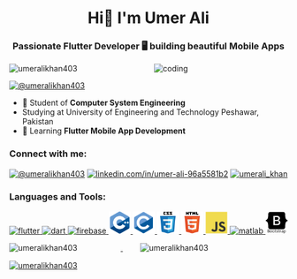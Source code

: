 <h1 align="center">Hi👋 I'm Umer Ali</h1>
<h3 align="center">Passionate Flutter Developer 🖥 building beautiful Mobile Apps</h3>

<img width="48%" align="right" alt="coding" src = "https://i.pinimg.com/originals/7b/0e/3e/7b0e3e99ab07ba3b6a7a5505ae47ec02.gif">
<p align="left"> <img src="https://komarev.com/ghpvc/?username=umeralikhan403&label=Profile%20views&color=0e75b6&style=flat" alt="umeralikhan403" /> </p>

<p align="left"> <a href="https://twitter.com/@umeralikhan403" target="blank"><img src="https://img.shields.io/twitter/follow/@umeralikhan403?logo=twitter&style=for-the-badge" alt="@umeralikhan403" /></a> </p>

- 🔭 Student of **Computer System Engineering**
-  Studying at University of Engineering and Technology Peshawar, Pakistan 
- 🌱 Learning **Flutter Mobile App Development**

<h3 align="left">Connect with me:</h3>
<p align="left">
<a href="https://twitter.com/@umeralikhan403" target="blank"><img align="center" src="https://raw.githubusercontent.com/rahuldkjain/github-profile-readme-generator/master/src/images/icons/Social/twitter.svg" alt="@umeralikhan403" height="30" width="40" /></a>
<a href="https://linkedin.com/in/linkedin.com/in/umer-ali-96a5581b2" target="blank"><img align="center" src="https://raw.githubusercontent.com/rahuldkjain/github-profile-readme-generator/master/src/images/icons/Social/linked-in-alt.svg" alt="linkedin.com/in/umer-ali-96a5581b2" height="30" width="40" /></a>
<a href="https://instagram.com/umerali_khan" target="blank"><img align="center" src="https://raw.githubusercontent.com/rahuldkjain/github-profile-readme-generator/master/src/images/icons/Social/instagram.svg" alt="umerali_khan" height="30" width="40" /></a>
</p>

<h3 align="left">Languages and Tools:</h3>
<p align="left"> 
<a href="https://flutter.dev" target="_blank" rel="noreferrer"> <img src="https://www.vectorlogo.zone/logos/flutterio/flutterio-icon.svg" alt="flutter" width="40" height="40"/> </a>
<a href="https://dart.dev" target="_blank" rel="noreferrer"> <img src="https://www.vectorlogo.zone/logos/dartlang/dartlang-icon.svg" alt="dart" width="40" height="40"/> </a>
<a href="https://firebase.google.com/" target="_blank" rel="noreferrer"> <img src="https://www.vectorlogo.zone/logos/firebase/firebase-icon.svg" alt="firebase" width="40" height="40"/> </a>
<a href="https://www.w3schools.com/cpp/" target="_blank" rel="noreferrer"> <img src="https://raw.githubusercontent.com/devicons/devicon/master/icons/cplusplus/cplusplus-original.svg" alt="cplusplus" width="40" height="40"/> </a>
 </a> <a href="https://www.cprogramming.com/" target="_blank" rel="noreferrer"> <img src="https://raw.githubusercontent.com/devicons/devicon/master/icons/c/c-original.svg" alt="c" width="40" height="40"/> </a>  <a href="https://www.w3schools.com/css/" target="_blank" rel="noreferrer"> <img src="https://raw.githubusercontent.com/devicons/devicon/master/icons/css3/css3-original-wordmark.svg" alt="css3" width="40" height="40"/> </a>   <a href="https://www.w3.org/html/" target="_blank" rel="noreferrer"> <img src="https://raw.githubusercontent.com/devicons/devicon/master/icons/html5/html5-original-wordmark.svg" alt="html5" width="40" height="40"/> </a> <a href="https://developer.mozilla.org/en-US/docs/Web/JavaScript" target="_blank" rel="noreferrer"> <img src="https://raw.githubusercontent.com/devicons/devicon/master/icons/javascript/javascript-original.svg" alt="javascript" width="40" height="40"/> </a> <a href="https://www.mathworks.com/" target="_blank" rel="noreferrer"> <img src="https://upload.wikimedia.org/wikipedia/commons/2/21/Matlab_Logo.png" alt="matlab" width="40" height="40"/> </a>
<a href="https://getbootstrap.com" target="_blank" rel="noreferrer"> <img src="https://raw.githubusercontent.com/devicons/devicon/master/icons/bootstrap/bootstrap-plain-wordmark.svg" alt="bootstrap" width="40" height="40"/> 
 </p>

<p><img width="40%" align="left" src="https://github-readme-stats.vercel.app/api/top-langs?username=umeralikhan403&show_icons=true&locale=en&layout=compact" alt="umeralikhan403" /></p>

<p>&nbsp;<img width="53%" align="right" src="https://github-readme-stats.vercel.app/api?username=umeralikhan403&show_icons=true&locale=en" alt="umeralikhan403" /></p>

<p><img align="center" src="https://github-readme-streak-stats.herokuapp.com/?user=umeralikhan403&" alt="umeralikhan403" /></p>
